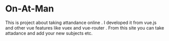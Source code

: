 # On-At-Man
This is project about taking attandance online .
I developed it from vue.js and other vue features like vuex and vue-router .
From this site you can take attadance and add your new subjects etc.

